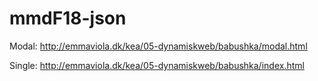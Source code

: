# mmdF18-json

Modal: http://emmaviola.dk/kea/05-dynamiskweb/babushka/modal.html

Single: http://emmaviola.dk/kea/05-dynamiskweb/babushka/index.html
